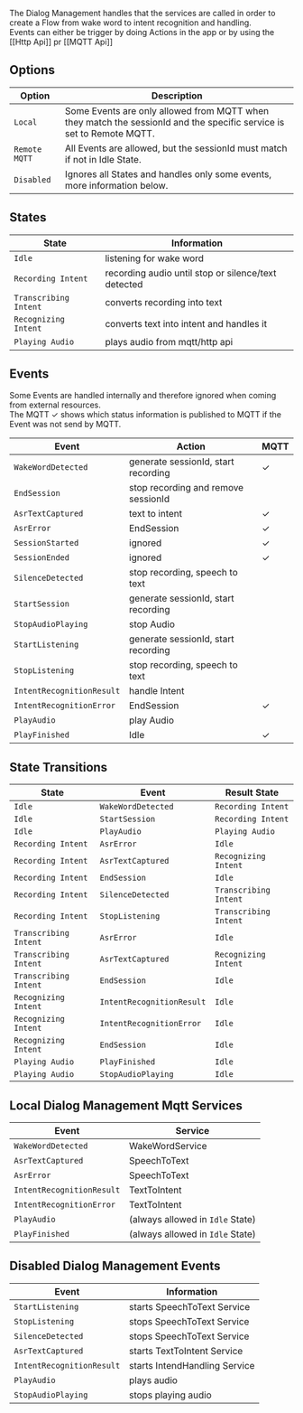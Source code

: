 The Dialog Management handles that the services are called in order to create a Flow from wake word
to intent recognition and handling. <br />
Events can either be trigger by doing Actions in the app or by using the [[Http Api]]
pr [[MQTT Api]]

## Options

| Option        | Description                                                                                                          | 
|---------------|----------------------------------------------------------------------------------------------------------------------|
| `Local`       | Some Events are only allowed from MQTT when they match the sessionId and the specific service is set to Remote MQTT. |
| `Remote MQTT` | All Events are allowed, but the sessionId must match if not in Idle State.                                           |
| `Disabled`    | Ignores all States and handles only some events, more information below.                                             |

## States

| State                 | Information                                         |
|-----------------------|-----------------------------------------------------|
| `Idle`                | listening for wake word                             | 
| `Recording Intent`    | recording audio until stop or silence/text detected |
| `Transcribing Intent` | converts recording into text                        |
| `Recognizing Intent`  | converts text into intent and handles it            |
| `Playing Audio`       | plays audio from mqtt/http api                      |

## Events

Some Events are handled internally and therefore ignored when coming from external resources.</br>
The MQTT ✓ shows which status information is published to MQTT if the Event was not send by MQTT.

| Event                     | Action                              | MQTT |
|---------------------------|-------------------------------------|------|
| `WakeWordDetected`        | generate sessionId, start recording | ✓    |
| `EndSession`              | stop recording and remove sessionId |      |
| `AsrTextCaptured`         | text to intent                      | ✓    |
| `AsrError`                | EndSession                          | ✓    |
| `SessionStarted`          | ignored                             | ✓    |
| `SessionEnded`            | ignored                             | ✓    |
| `SilenceDetected`         | stop recording, speech to text      |      |
| `StartSession`            | generate sessionId, start recording |      |
| `StopAudioPlaying`        | stop Audio                          |      |
| `StartListening`          | generate sessionId, start recording |      |
| `StopListening`           | stop recording, speech to text      |      |
| `IntentRecognitionResult` | handle Intent                       |      |
| `IntentRecognitionError`  | EndSession                          | ✓    |
| `PlayAudio`               | play Audio                          |      |
| `PlayFinished`            | Idle                                | ✓    |

## State Transitions

| State                  | Event                     | Result State          |
|------------------------|---------------------------|-----------------------|
| `Idle`                 | `WakeWordDetected`        | `Recording Intent`    |
| `Idle`                 | `StartSession`            | `Recording Intent`    |
| `Idle`                 | `PlayAudio`               | `Playing Audio`       |
| `Recording Intent`     | `AsrError`                | `Idle`                |
| `Recording Intent`     | `AsrTextCaptured`         | `Recognizing Intent`  |
| `Recording Intent`     | `EndSession`              | `Idle`                |
| `Recording Intent`     | `SilenceDetected`         | `Transcribing Intent` |
| `Recording Intent`     | `StopListening`           | `Transcribing Intent` |
| `Transcribing Intent ` | `AsrError`                | `Idle`                |
| `Transcribing Intent`  | `AsrTextCaptured`         | `Recognizing Intent`  |
| `Transcribing Intent`  | `EndSession`              | `Idle`                |
| `Recognizing Intent`   | `IntentRecognitionResult` | `Idle`                |
| `Recognizing Intent`   | `IntentRecognitionError`  | `Idle`                |
| `Recognizing Intent`   | `EndSession`              | `Idle`                |
| `Playing Audio`        | `PlayFinished`            | `Idle`                |
| `Playing Audio`        | `StopAudioPlaying`        | `Idle`                |

## Local Dialog Management Mqtt Services

| Event                     | Service                          |
|---------------------------|----------------------------------|
| `WakeWordDetected`        | WakeWordService                  |
| `AsrTextCaptured`         | SpeechToText                     |
| `AsrError`                | SpeechToText                     | 
| `IntentRecognitionResult` | TextToIntent                     |  
| `IntentRecognitionError`  | TextToIntent                     |
| `PlayAudio`               | (always allowed in `Idle` State) |
| `PlayFinished`            | (always allowed in `Idle` State) |

## Disabled Dialog Management Events

| Event                     | Information                   |
|---------------------------|-------------------------------|
| `StartListening`          | starts SpeechToText Service   |
| `StopListening`           | stops SpeechToText Service    |
| `SilenceDetected`         | stops SpeechToText Service    |
| `AsrTextCaptured`         | starts TextToIntent Service   |
| `IntentRecognitionResult` | starts IntendHandling Service |
| `PlayAudio`               | plays audio                   |
| `StopAudioPlaying`        | stops playing audio           | 
